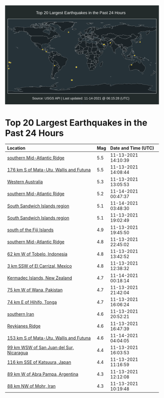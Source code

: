 ![Map](./map.png)

# Top 20 Largest Earthquakes in the Past 24 Hours

| Location | Mag | Date and Time (UTC) |
|:---|:---|:---|
| [southern Mid-Atlantic Ridge](https://earthquake.usgs.gov/earthquakes/eventpage/us7000ftty) | 5.5 | 11-13-2021 14:10:39 |
| [176 km S of Mata-Utu, Wallis and Futuna](https://earthquake.usgs.gov/earthquakes/eventpage/us7000ftu4) | 5.5 | 11-13-2021 14:08:44 |
| [Western Australia](https://earthquake.usgs.gov/earthquakes/eventpage/us7000fttj) | 5.3 | 11-13-2021 13:05:53 |
| [southern Mid-Atlantic Ridge](https://earthquake.usgs.gov/earthquakes/eventpage/us7000ftxf) | 5.2 | 11-14-2021 00:47:37 |
| [South Sandwich Islands region](https://earthquake.usgs.gov/earthquakes/eventpage/us7000fty2) | 5.1 | 11-14-2021 03:48:30 |
| [South Sandwich Islands region](https://earthquake.usgs.gov/earthquakes/eventpage/us7000ftvn) | 5.1 | 11-13-2021 19:02:49 |
| [south of the Fiji Islands](https://earthquake.usgs.gov/earthquakes/eventpage/us7000ftvy) | 4.9 | 11-13-2021 19:45:50 |
| [southern Mid-Atlantic Ridge](https://earthquake.usgs.gov/earthquakes/eventpage/us7000ftwy) | 4.8 | 11-13-2021 22:45:02 |
| [62 km W of Tobelo, Indonesia](https://earthquake.usgs.gov/earthquakes/eventpage/us7000ftts) | 4.8 | 11-13-2021 13:42:52 |
| [3 km SSW of El Carrizal, Mexico](https://earthquake.usgs.gov/earthquakes/eventpage/us7000fttf) | 4.8 | 11-13-2021 12:38:32 |
| [Kermadec Islands, New Zealand](https://earthquake.usgs.gov/earthquakes/eventpage/us7000ftxe) | 4.7 | 11-14-2021 00:18:14 |
| [75 km W of Wana, Pakistan](https://earthquake.usgs.gov/earthquakes/eventpage/us7000ftwp) | 4.7 | 11-13-2021 21:42:04 |
| [74 km E of Hihifo, Tonga](https://earthquake.usgs.gov/earthquakes/eventpage/us7000ftue) | 4.7 | 11-13-2021 16:06:24 |
| [southern Iran](https://earthquake.usgs.gov/earthquakes/eventpage/us7000ftw8) | 4.6 | 11-13-2021 20:52:21 |
| [Reykjanes Ridge](https://earthquake.usgs.gov/earthquakes/eventpage/us7000ftun) | 4.6 | 11-13-2021 16:47:39 |
| [153 km S of Mata-Utu, Wallis and Futuna](https://earthquake.usgs.gov/earthquakes/eventpage/us7000ftye) | 4.6 | 11-14-2021 04:04:05 |
| [99 km WSW of San Juan del Sur, Nicaragua](https://earthquake.usgs.gov/earthquakes/eventpage/us7000ftuc) | 4.4 | 11-13-2021 16:03:53 |
| [116 km SSE of Katsuura, Japan](https://earthquake.usgs.gov/earthquakes/eventpage/us7000ftt6) | 4.4 | 11-13-2021 11:16:59 |
| [89 km W of Abra Pampa, Argentina](https://earthquake.usgs.gov/earthquakes/eventpage/us7000fttd) | 4.3 | 11-13-2021 12:12:08 |
| [88 km NW of Mohr, Iran](https://earthquake.usgs.gov/earthquakes/eventpage/us7000ftt0) | 4.3 | 11-13-2021 10:19:48 |
